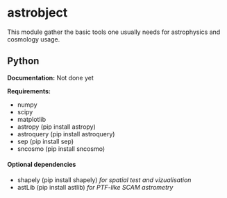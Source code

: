 # astrobject
This module gather the basic tools one usually needs for astrophysics and cosmology usage. 

Python
------

**Documentation:** Not done yet

**Requirements:**

- numpy
- scipy
- matplotlib
- astropy (pip install astropy)
- astroquery (pip install astroquery)
- sep  (pip install sep)
- sncosmo (pip install sncosmo)

#### Optional dependencies
- shapely (pip install shapely) _for spatial test and vizualisation_
- astLib (pip install astlib) _for PTF-like SCAM astrometry_

